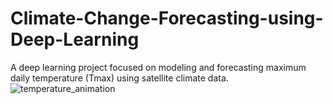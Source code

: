 # Climate-Change-Forecasting-using-Deep-Learning
A deep learning project focused on modeling and forecasting maximum daily temperature (Tmax) using satellite climate data. 
![temperature_animation](https://github.com/user-attachments/assets/78b33613-abe4-4612-85ba-22ff339c5c4b)
